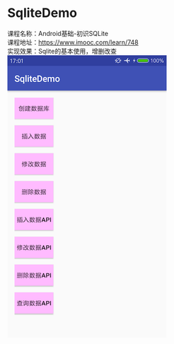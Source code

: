 # SqliteDemo
课程名称：Android基础-初识SQLite</br>
课程地址：https://www.imooc.com/learn/748</br>
实现效果：Sqlite的基本使用，增删改查</br>
![Image text](https://github.com/ChouBaoDxs/MyResources/blob/master/image/Android_Study/慕课网/SqliteDemo.png)
